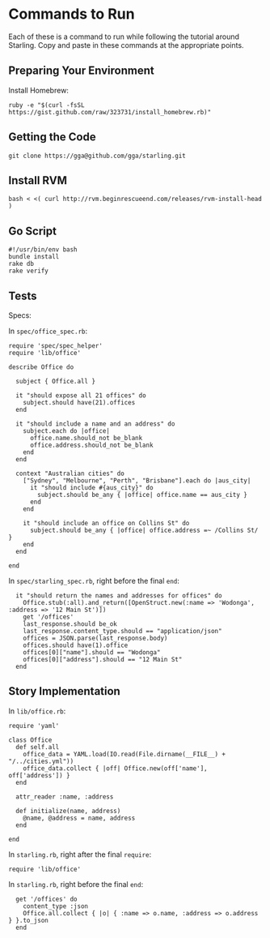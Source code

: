 # Commands to Run

Each of these is a command to run while following the tutorial around
Starling. Copy and paste in these commands at the appropriate points.

## Preparing Your Environment

Install Homebrew:

    ruby -e "$(curl -fsSL https://gist.github.com/raw/323731/install_homebrew.rb)"

## Getting the Code

    git clone https://gga@github.com/gga/starling.git

## Install RVM

    bash < <( curl http://rvm.beginrescueend.com/releases/rvm-install-head )

## Go Script

    #!/usr/bin/env bash
    bundle install
    rake db
    rake verify

## Tests

Specs:

In `spec/office_spec.rb`:

    require 'spec/spec_helper'
    require 'lib/office'
    
    describe Office do
    
      subject { Office.all }
      
      it "should expose all 21 offices" do
        subject.should have(21).offices
      end
    
      it "should include a name and an address" do
        subject.each do |office|
          office.name.should_not be_blank
          office.address.should_not be_blank
        end
      end
    
      context "Australian cities" do
        ["Sydney", "Melbourne", "Perth", "Brisbane"].each do |aus_city|
          it "should include #{aus_city}" do
            subject.should be_any { |office| office.name == aus_city }
          end
        end
    
        it "should include an office on Collins St" do
          subject.should be_any { |office| office.address =~ /Collins St/ }
        end
      end
    
    end

In `spec/starling_spec.rb`, right before the final `end`:

      it "should return the names and addresses for offices" do
        Office.stub(:all).and_return([OpenStruct.new(:name => 'Wodonga', :address => '12 Main St')])
        get '/offices'
        last_response.should be_ok
        last_response.content_type.should == "application/json"
        offices = JSON.parse(last_response.body)
        offices.should have(1).office
        offices[0]["name"].should == "Wodonga"
        offices[0]["address"].should == "12 Main St"
      end

## Story Implementation

In `lib/office.rb`:

    require 'yaml'
    
    class Office
      def self.all
        office_data = YAML.load(IO.read(File.dirname(__FILE__) + "/../cities.yml"))
        office_data.collect { |off| Office.new(off['name'], off['address']) }
      end
    
      attr_reader :name, :address
    
      def initialize(name, address)
        @name, @address = name, address
      end
    
    end

In `starling.rb`, right after the final `require`:

    require 'lib/office'

In `starling.rb`, right before the final `end`:

      get '/offices' do
        content_type :json
        Office.all.collect { |o| { :name => o.name, :address => o.address } }.to_json
      end
